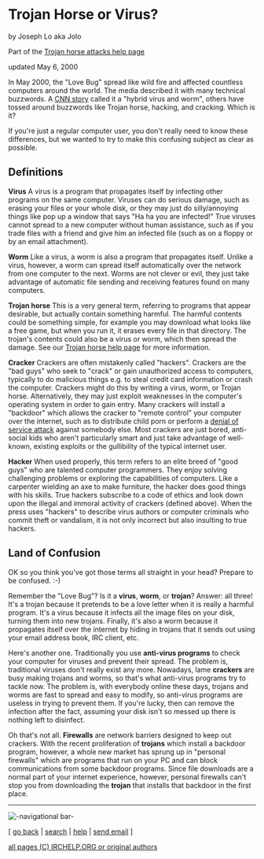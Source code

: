 # Trojan Horse or Virus?

by Joseph Lo aka Jolo

Part of the [Trojan horse attacks help
page](http://www.irchelp.org/irchelp/security/trojan.html)

updated May 6, 2000

In May 2000, the "Love Bug" spread like wild fire and affected countless
computers around the world. The media described it with many technical
buzzwords. A [CNN
story](http://www.cnn.com/2000/TECH/computing/05/04/iloveyou.01/) called it a
"hybrid virus and worm", others have tossed around buzzwords like Trojan
horse, hacking, and cracking. Which is it?

If you're just a regular computer user, you don't really need to know these
differences, but we wanted to try to make this confusing subject as clear as
possible.

## Definitions

**Virus**     A virus is a program that propagates itself by infecting other programs on the same computer. Viruses can do serious damage, such as erasing your files or your whole disk, or they may just do silly/annoying things like pop up a window that says "Ha ha you are infected!" True viruses cannot spread to a new computer without human assistance, such as if you trade files with a friend and give him an infected file (such as on a floppy or by an email attachment). 

**Worm**     Like a virus, a worm is also a program that propagates itself. Unlike a virus, however, a worm can spread itself automatically over the network from one computer to the next. Worms are not clever or evil, they just take advantage of automatic file sending and receiving features found on many computers. 

**Trojan horse**     This is a very general term, referring to programs that appear desirable, but actually contain something harmful. The harmful contents could be something simple, for example you may download what looks like a free game, but when you run it, it erases every file in that directory. The trojan's contents could also be a virus or worm, which then spread the damage. See our [Trojan horse help page](trojan.html) for more information. 

**Cracker**     Crackers are often mistakenly called "hackers". Crackers are the "bad guys" who seek to "crack" or gain unauthorized access to computers, typically to do malicious things e.g. to steal credit card information or crash the computer. Crackers might do this by writing a virus, worm, or Trojan horse. Alternatively, they may just exploit weaknesses in the computer's operating system in order to gain entry. Many crackers will install a "backdoor" which allows the cracker to "remote control" your computer over the internet, such as to distribute child porn or perform a [denial of service attack](/irchelp/nuke/) against somebody else. Most crackers are just bored, anti-social kids who aren't particularly smart and just take advantage of well-known, existing exploits or the gullibility of the typical internet user. 

**Hacker**     When used properly, this term refers to an elite breed of "good guys" who are talented computer programmers. They enjoy solving challenging problems or exploring the capabilities of computers. Like a carpenter wielding an axe to make furniture, the hacker does good things with his skills. True hackers subscribe to a code of ethics and look down upon the illegal and immoral activity of crackers (defined above). When the press uses "hackers" to describe virus authors or computer criminals who commit theft or vandalism, it is not only incorrect but also insulting to true hackers. 

## Land of Confusion

OK so you think you've got those terms all straight in your head? Prepare to
be confused. :-)

Remember the "Love Bug"? Is it a **virus**, **worm**, or **trojan**? Answer:
all three! It's a trojan because it pretends to be a love letter when it is
really a harmful program. It's a virus because it infects all the image files
on your disk, turning them into new trojans. Finally, it's also a worm because
it propagates itself over the internet by hiding in trojans that it sends out
using your email address book, IRC client, etc.

Here's another one. Traditionally you use **anti-virus programs** to check
your computer for viruses and prevent their spread. The problem is,
traditional viruses don't really exist any more. Nowadays, lame **crackers**
are busy making trojans and worms, so that's what anti-virus programs try to
tackle now. The problem is, with everybody online these days, trojans and
worms are fast to spread and easy to modify, so anti-virus programs are
useless in trying to prevent them. If you're lucky, then can remove the
infection after the fact, assuming your disk isn't so messed up there is
nothing left to disinfect.

Oh that's not all. **Firewalls** are network barriers designed to keep out
crackers. With the recent proliferation of **trojans** which install a
backdoor program, however, a whole new market has sprung up in "personal
firewalls" which are programs that run on your PC and can block communications
from some backdoor programs. Since file downloads are a normal part of your
internet experience, however, personal firewalls can't stop you from
downloading the **trojan** that installs that backdoor in the first place.

* * *

![-navigational bar-](/irchelp/Pix/ihnavbar.gif)

[ [go back](/irchelp/) | [search](/irchelp/search_engine.cgi) |
[help](/irchelp/help.html) | [send email](/irchelp/mail.cgi) ]

[all pages (C) IRCHELP.ORG or original authors](/irchelp/credit.html)

